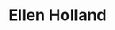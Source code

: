 ---
title: Ellen Holland 
description: Ellen Holland is the senior editor of Cannabis Now Magazine. I designed, built, and deployed her personal website. 
link: https://ellenholland.xyz
live: true
skills: ['Graphic design', 'WordPress', 'WordPress themes', 'WordPress theme unit testing', 'HTML','CSS', 'JavaScript', 'PHP' ]
tags: project
weight: 29
---